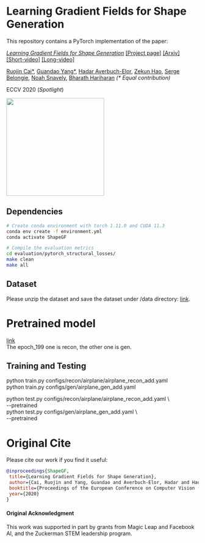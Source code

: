 # Learning Gradient Fields for Shape Generation

This repository contains a PyTorch implementation of the paper:

[*Learning Gradient Fields for Shape Generation*](http://www.cs.cornell.edu/~ruojin/ShapeGF/)
[[Project page]](http://www.cs.cornell.edu/~ruojin/ShapeGF/)
[[Arxiv]](https://arxiv.org/abs/2008.06520)
[[Short-video]](https://www.youtube.com/watch?v=HQTbtFzDYAU)
[[Long-video]](https://www.youtube.com/watch?v=xCCdnzt7NPA)

[Ruojin Cai*](http://www.cs.cornell.edu/~ruojin/), 
[Guandao Yang*](https://www.guandaoyang.com/), 
[Hadar Averbuch-Elor](http://www.cs.cornell.edu/~hadarelor/), 
[Zekun Hao](http://www.cs.cornell.edu/~zekun/), 
[Serge Belongie](http://blogs.cornell.edu/techfaculty/serge-belongie/), 
[Noah Snavely](http://www.cs.cornell.edu/~snavely/), 
[Bharath Hariharan](http://home.bharathh.info/)
_(* Equal contribution)_

ECCV 2020 (*Spotlight*)

<p float="left">
    <img src="assets/ShapeGF.gif" height="256"/>
</p>

## Dependencies
```bash
# Create conda environment with torch 1.11.0 and CUDA 11.3
conda env create -f environment.yml
conda activate ShapeGF

# Compile the evaluation metrics
cd evaluation/pytorch_structural_losses/
make clean
make all
```

## Dataset

Please unzip the dataset and save the dataset under /data directory: [link](https://drive.google.com/drive/folders/1G0rf-6HSHoTll6aH7voh-dXj6hCRhSAQ). 

# Pretrained model

[link](https://drive.google.com/drive/folders/1kTBlrqeDSGbYQA45SOX7hMCzhU6GXEQu?usp=sharing)  
The epoch_199 one is recon, the other one is gen.  

## Training and Testing
python train.py configs/recon/airplane/airplane_recon_add.yaml  
python train.py configs/gen/airplane_gen_add.yaml  

python test.py configs/recon/airplane/airplane_recon_add.yaml \  
    --pretrained <directory of pretrained model.pt>  
python test.py configs/gen/airplane_gen_add.yaml \  
    --pretrained <directory of pretrained model.pt>  


# Original Cite 
Please cite our work if you find it useful: 
```bibtex
@inproceedings{ShapeGF,
 title={Learning Gradient Fields for Shape Generation},
 author={Cai, Ruojin and Yang, Guandao and Averbuch-Elor, Hadar and Hao, Zekun and Belongie, Serge and Snavely, Noah and Hariharan, Bharath},
 booktitle={Proceedings of the European Conference on Computer Vision (ECCV)},
 year={2020}
}
```
#### Original Acknowledgment
This work was supported in part by grants from Magic Leap and Facebook AI, and the Zuckerman STEM leadership program.

